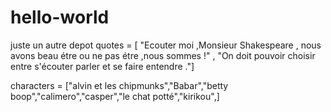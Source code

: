 # hello-world
juste un autre depot
quotes = [ "Ecouter moi ,Monsieur Shakespeare , nous avons beau étre ou ne pas étre ,nous sommes !" ,
"On doit pouvoir choisir entre s'écouter parler et se faire entendre ."]

characters = ["alvin et les chipmunks","Babar","betty boop","calimero","casper","le chat potté","kirikou",]
